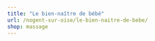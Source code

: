 ```yaml
---
title: "Le bien-naître de bébé"
url: /nogent-sur-oise/le-bien-naitre-de-bebe/
shop: massage
---
```

